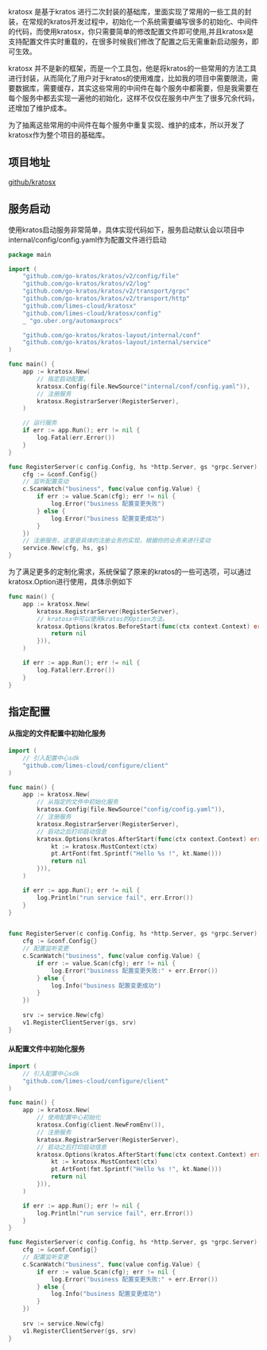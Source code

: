 kratosx 是基于kratos 进行二次封装的基础库，里面实现了常用的一些工具的封装，在常规的kratos开发过程中，初始化一个系统需要编写很多的初始化、中间件的代码，而使用kratosx，你只需要简单的修改配置文件即可使用,并且kratosx是支持配置文件实时重载的，在很多时候我们修改了配置之后无需重新启动服务，即可生效。

kratosx 并不是新的框架，而是一个工具包，他是将kratos的一些常用的方法工具进行封装，从而简化了用户对于kratos的使用难度，比如我的项目中需要限流，需要数据库，需要缓存，其实这些常用的中间件在每个服务中都需要，但是我需要在每个服务中都去实现一遍他的初始化，这样不仅仅在服务中产生了很多冗余代码，还增加了维护成本。

为了抽离这些常用的中间件在每个服务中重复实现、维护的成本，所以开发了kratosx作为整个项目的基础库。

## 项目地址
[github/kratosx](https://github.com/limes-cloud/kratosx)

## 服务启动
使用kratos启动服务非常简单，具体实现代码如下，服务启动默认会以项目中 internal/config/config.yaml作为配置文件进行启动
```go
package main

import (
	"github.com/go-kratos/kratos/v2/config/file"
	"github.com/go-kratos/kratos/v2/log"
	"github.com/go-kratos/kratos/v2/transport/grpc"
	"github.com/go-kratos/kratos/v2/transport/http"
	"github.com/limes-cloud/kratosx"
	"github.com/limes-cloud/kratosx/config"
	_ "go.uber.org/automaxprocs"

	"github.com/go-kratos/kratos-layout/internal/conf"
	"github.com/go-kratos/kratos-layout/internal/service"
)

func main() {
	app := kratosx.New(
		// 指定启动配置，
		kratosx.Config(file.NewSource("internal/conf/config.yaml")),
		// 注册服务
		kratosx.RegistrarServer(RegisterServer),
	)

	// 运行服务
	if err := app.Run(); err != nil {
		log.Fatal(err.Error())
	}
}

func RegisterServer(c config.Config, hs *http.Server, gs *grpc.Server) {
	cfg := &conf.Config{}
	// 监听配置变动
	c.ScanWatch("business", func(value config.Value) {
		if err := value.Scan(cfg); err != nil {
			log.Error("business 配置变更失败")
		} else {
			log.Error("business 配置变更成功")
		}
	})
    // 注册服务，这里是具体的注册业务的实现，根据你的业务来进行变动
	service.New(cfg, hs, gs)
}

```
为了满足更多的定制化需求，系统保留了原来的kratos的一些可选项，可以通过kratosx.Option进行使用，具体示例如下
```go
func main() {
	app := kratosx.New(
		kratosx.RegistrarServer(RegisterServer),
        // kratosx中可以使用kratos的Option方法。
		kratosx.Options(kratos.BeforeStart(func(ctx context.Context) error {
			return nil
		})),
	)

	if err := app.Run(); err != nil {
		log.Fatal(err.Error())
	}
}
```

## 指定配置
#### 从指定的文件配置中初始化服务
```go
import (
    // 引入配置中心sdk
	"github.com/limes-cloud/configure/client"
)

func main() {
    app := kratosx.New(
        // 从指定的文件中初始化服务
        kratosx.Config(file.NewSource("config/config.yaml")),
        // 注册服务
        kratosx.RegistrarServer(RegisterServer),
		// 启动之后打印启动信息
        kratosx.Options(kratos.AfterStart(func(ctx context.Context) error {
            kt := kratosx.MustContext(ctx)
            pt.ArtFont(fmt.Sprintf("Hello %s !", kt.Name()))
            return nil
        })),
    )   

    if err := app.Run(); err != nil {
        log.Println("run service fail", err.Error())
    }
}


func RegisterServer(c config.Config, hs *http.Server, gs *grpc.Server) {
    cfg := &conf.Config{}
	// 配置监听变更
    c.ScanWatch("business", func(value config.Value) {
        if err := value.Scan(cfg); err != nil {
            log.Error("business 配置变更失败:" + err.Error())
        } else {    
			log.Info("business 配置变更成功")
        }
    })
    
    srv := service.New(cfg)
    v1.RegisterClientServer(gs, srv)
}

```

#### 从配置文件中初始化服务
```go
import (
    // 引入配置中心sdk
	"github.com/limes-cloud/configure/client"
)

func main() {
    app := kratosx.New(
    	// 使用配置中心初始化
        kratosx.Config(client.NewFromEnv()),
        // 注册服务
        kratosx.RegistrarServer(RegisterServer),
		// 启动之后打印启动信息
        kratosx.Options(kratos.AfterStart(func(ctx context.Context) error {
            kt := kratosx.MustContext(ctx)
            pt.ArtFont(fmt.Sprintf("Hello %s !", kt.Name()))
            return nil
        })),
    )   

    if err := app.Run(); err != nil {
        log.Println("run service fail", err.Error())
    }
}

func RegisterServer(c config.Config, hs *http.Server, gs *grpc.Server) {
    cfg := &conf.Config{}
    // 配置监听变更
    c.ScanWatch("business", func(value config.Value) {
        if err := value.Scan(cfg); err != nil {
            log.Error("business 配置变更失败:" + err.Error())
        } else {
            log.Info("business 配置变更成功")
        }
    })
    
    srv := service.New(cfg)
    v1.RegisterClientServer(gs, srv)
}
```
